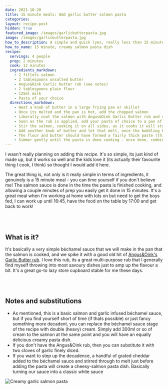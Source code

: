 ```yaml
---
date: 2021-10-20
title: 15 minute meals: A&O garlic butter salmon pasta
categories:
layout: recipe-post
hidden: true
featured_image: /images/garlicbutterpasta.jpg
image: /images/garlicbutterpasta.jpg
how_to_description: A simple and quick (yes, really less than 15 minutes) salmon pasta dish
how_to_name: 15 minute, creamy salmon pasta dish
recipe:  
  servings: 4 people
  prep: 2 minutes
  cook: 12 minutes
  ingredients_markdown:
    - 2 fillets salmon
    - 2 tablespoons unsalted butter
    - Angus&Oink Garlic butter rub (see notes)
    - 2 tablespoons plain flour
    - 125ml milk
    - Pasta of your choice
  directions_markdown:
    - Heat a knob of butter in a large frying pan or skillet
    - Once its melted and the pan is hot, add the chopped salmon
    - Liberally coat the salmon with Angus&Oink Garlic Butter rub and continue to cook (see notes)
    - Soon as the rub is applied, add your pasta of choice to a pan of boiling water and cook to instructions (probably about 10 minutes)
    - Stir the salmon, cooking it on all sides, as it cooks it will start to flake - gently stir with a wooden spoon to break apart the salmon
    - Add another knob of butter and let that melt, once the bubbling has subsided (this is the water from the butter evaporating), add a tablespoon of plain flour, stir through
    - The flour and butter should have formed a fairly thick paste (this is our roux), gently start to add the milk, stirring or whisking thoroughly with each addition, making sure its fully combined before adding more.
    - Simmer gently until the pasta is done cooking - once done, combine the pasta and creamy salmon and mix through. If the sauce seems too thick, add a bit of the pasta water to the sauce to loosen it before adding the pasta.
---
```


I wasn't really planning on adding this _recipe_. It's so simple, its just kind of made up, but it works so well and the kids love it (its actually their favourite thing I cook, I think) so thought I would add it here.

The great thing is, not only is it really simple in terms of ingredients, it genuinely is a 15 minute meal - you can time yourself if you don't believe me! The salmon sauce is done in the time the pasta is finished cooking, and allowing a couple minutes of prep you easily get it done in 15 minutes. It's a great meal when I'm working at home with lots on but need to get the boys fed, I can work up until 16:45, have the food on the table by 17:00 and get back to work!

<br>
<br>

## What is it?
It's basically a very simple béchamel sauce that we will make in the pan that the salmon is cooked, and we spike it with a good old hit of <a href="https://angusandoink.com/" target="_blank">Angus&Oink's Garlic Butter rub</a>. I love this rub, its a great multi-purpose rub that I generally find myself throwing into most savoury dishes just to amp up the flavour a bit. It's a great go-to lazy store cupboard stable for me these days.

<br>
<br>

## Notes and substitutions
- As mentioned, this is a basic salmon and garlic infused béchamel sauce, but if you find yourself short of time (if thats possible) or just fancy something more decadent, you can replace the béchamel sauce stage of the recipe with double (heavy) cream. Simply add 300ml or so of cream to the salmon at the same point and you will have an equally delicious creamy pasta dish.
- If you don't have the Angus&Oink rub, then you can substitute it with two cloves of garlic finely diced.
- If you want to step up the decadence, a handful of grated cheddar added to the béchamel sauce and stirred through to melt just before adding the pasta will create a cheesy-salmon pasta dish. Basically turning our sauce into a classic white sauce

![Creamy garlic salmon pasta]({{site.baseurl}}/images/garlicbutterpastadone.jpg)

<br>
<br>
